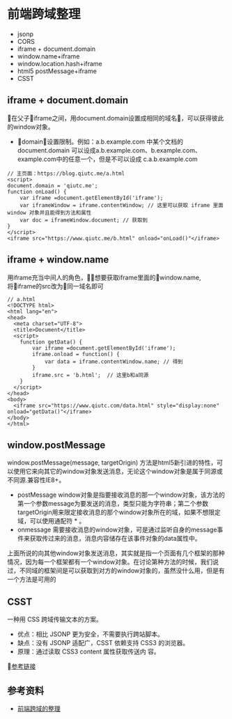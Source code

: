 # 前端跨域整理  
-   jsonp
-   CORS
-   iframe + document.domain  
-   window.name+iframe  
-   window.location.hash+iframe  
-   html5 postMessage+iframe  
-   CSST

## iframe + document.domain
在父子iframe之间，用document.domain设置成相同的域名，可以获得彼此的window对象。  

-   domain设置限制。例如：a.b.example.com 中某个文档的 document.domain 可以设成a.b.example.com、b.example.com、example.com中的任意一个，但是不可以设成 c.a.b.example.com

```
// 主页面：https://blog.qiutc.me/a.html
<script>
document.domain = 'qiutc.me';
function onLoad() {
	var iframe =document.getElementById('iframe');
	var iframeWindow = iframe.contentWindow; // 这里可以获取 iframe 里面 window 对象并且能得到方法和属性
	var doc = iframeWindow.document; // 获取到
}
</script>
<iframe src="https://www.qiutc.me/b.html" onload="onLoad()"</iframe>
```
## iframe + window.name
用iframe充当中间人的角色，想要获取iframe里面的window.name,将iframe的src改为同一域名即可  
```
// a.html
<!DOCTYPE html>
<html lang="en">
<head>
  <meta charset="UTF-8">
  <title>Document</title>
  <script>
	function getData() {
		var iframe =document.getElementById('iframe');
		iframe.onload = function() {
			var data = iframe.contentWindow.name; // 得到
		}
		iframe.src = 'b.html';  // 这里b和a同源
	}
  </script>
</head>
<body>
  <iframe src="https://www.qiutc.com/data.html" style="display:none" onload="getData()"</iframe>
</body>
</html>
```

## window.postMessage
window.postMessage(message, targetOrigin) 方法是html5新引进的特性，可以使用它来向其它的window对象发送消息，无论这个window对象是属于同源或不同源.兼容性IE8+。
-   postMessage window对象是指要接收消息的那一个window对象，该方法的第一个参数message为要发送的消息，类型只能为字符串；第二个参数targetOrigin用来限定接收消息的那个window对象所在的域，如果不想限定域，可以使用通配符 * 。
-   onmessage 需要接收消息的window对象，可是通过监听自身的message事件来获取传过来的消息，消息内容储存在该事件对象的data属性中。  

上面所说的向其他window对象发送消息，其实就是指一个页面有几个框架的那种情况，因为每一个框架都有一个window对象。在讨论第种方法的时候，我们说过，不同域的框架间是可以获取到对方的window对象的，虽然没什么用，但是有一个方法是可用的

## CSST
一种用 CSS 跨域传输文本的方案。
-   优点：相比 JSONP 更为安全，不需要执行跨站脚本。
-   缺点：没有 JSONP 适配广，CSST 依赖支持 CSS3 的浏览器。
-   原理：通过读取 CSS3 content 属性获取传送内
容。 

[参考链接](https://github.com/zswang/csst)
## 参考资料
-   [前端跨域的整理](https://qiutc.me/post/cross-domain-collections.html)  